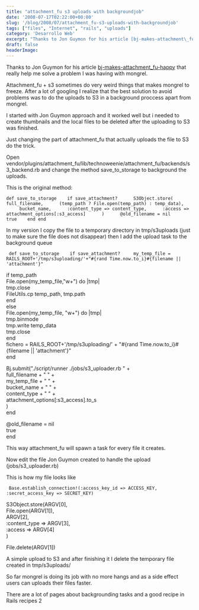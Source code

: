 ```yaml
---
title: "attachment_fu s3 uploads with backgroundjob"
date: '2008-07-17T02:22:00+00:00'
slug: '/blog/2008/07/attachment_fu-s3-uploads-with-backgroundjob'
tags: ["files", "Internet", "rails", "uploads"]
category: 'Desarrollo Web'
excerpt: "Thanks to Jon Guymon for his article [bj-makes-attachment\_fu-happy]( that really help me solve a problem I was having with mongrel.Atta..."
draft: false
headerImage: 
---
```

Thanks to Jon Guymon for his article [bj-makes-attachment\_fu-happy](http://blarg.slackworks.com/posts/bj-makes-attachment_fu-happy) that really help me solve a problem I was having with mongrel.

Attachment\_fu + s3 sometimes do very weird things that makes mongrel to freeze. After a lot of googling I realize that the best solution to avoid problems was to do the uploads to S3 in a background proccess apart from mongrel.

I started with Jon Guymon approach and it worked well but i needed to create thumbnails and the local files to be deleted after the uploading to S3 was finished.

Just changing the part of attachment\_fu that actually uploads the file to S3 do the trick.

Open vendor/plugins/attachment\_fu/lib/technoweenie/attachment\_fu/backends/s3\_backend.rb and change the method save\_to\_storage to background the uploads.

This is the original method:

`
def save_to_storage
   if save_attachment?
     S3Object.store(
     full_filename,
     (temp_path ? File.open(temp_path) : temp_data),
     bucket_name,
     :content_type => content_type,
     :access => attachment_options[:s3_access]
     )
     @old_filename = nil
     true
   end
end
`

In my version I copy the file to a temporary directory in tmp/s3uploads (just to make sure the file does not disappear) then I add the upload task to the background queue

`
def save_to_storage
   if save_attachment?
    my_temp_file = RAILS_ROOT+'/tmp/s3uploading/'+"#{rand Time.now.to_i}#{filename || 'attachment'}"`

 if temp\_path  
 File.open(my\_temp\_file,"w+") do |tmp|  
 tmp.close  
 FileUtils.cp temp\_path, tmp.path  
 end  
 else  
 File.open(my\_temp\_file, "w+") do |tmp|  
 tmp.binmode  
 tmp.write temp\_data  
 tmp.close  
 end  
 fichero = RAILS\_ROOT+'/tmp/s3uploading/' + "#{rand Time.now.to\_i}#{filename || 'attachment'}"  
 end  
   
 Bj.submit("./script/runner ./jobs/s3\_uploader.rb " +  
 full\_filename + " " +  
 my\_temp\_file + " " +  
 bucket\_name + " " +  
 content\_type + " " +  
 attachment\_options[:s3\_access].to\_s  
 )  
 end

 @old\_filename = nil  
 true  
end

This way attachment\_fu will spawn a task for every file it creates.

Now edit the file Jon Guymon created to handle the upload (jobs/s3\_uploader.rb)

This is how my file looks like

`
Base.establish_connection!(:access_key_id => ACCESS_KEY,
                           :secret_access_key => SECRET_KEY)`

S3Object.store(ARGV[0],  
 File.open(ARGV[1]),  
 ARGV[2],  
 :content\_type =\> ARGV[3],  
 :access =\> ARGV[4]  
 )

File.delete(ARGV[1])

A simple upload to S3 and after finishing it I delete the temporary file created in tmp/s3uploads/

So far mongrel is doing its job with no more hangs and as a side effect users can uploads their files faster.

There are a lot of pages about backgrounding tasks and a good recipe in Rails recipes 2

